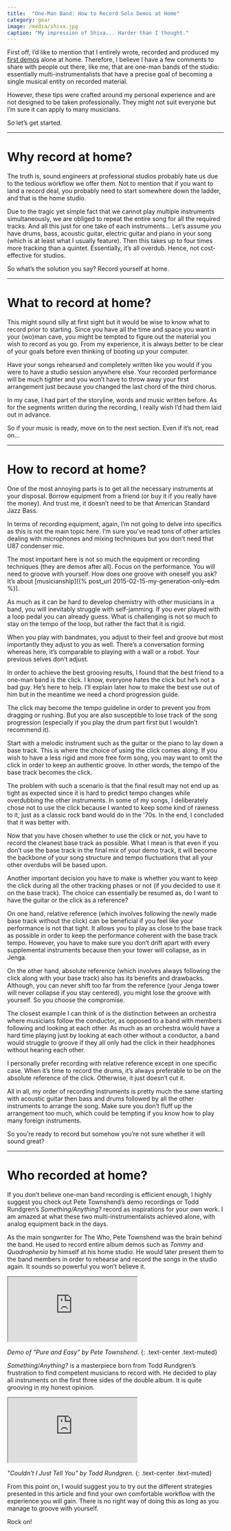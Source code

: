 ```yaml
---
title:  "One-Man Band: How to Record Solo Demos at Home"
category: gear
image: /media/shiva.jpg
caption: "My impression of Shiva... Harder than I thought."
---
```


First off, I’d like to mention that I entirely wrote, recorded and produced my [first demos](/#music-section) alone at home. Therefore, I believe I have a few comments to share with people out there, like me, that are one-man bands of the studio: essentially multi-instrumentalists that have a precise goal of becoming a single musical entity on recorded material.

However, these tips were crafted around my personal experience and are not designed to be taken professionally. They might not suit everyone but I’m sure it can apply to many musicians.

So let’s get started.

 * * *

# __Why record at home?__

The truth is, sound engineers at professional studios probably hate us due to the tedious workflow we offer them. Not to mention that if you want to land a record deal, you probably need to start somewhere down the ladder, and that is the home studio.

Due to the tragic yet simple fact that we cannot play multiple instruments simultaneously, we are obliged to repeat the entire song for all the required tracks. And all this just for one take of each instruments... Let’s assume you have drums, bass, acoustic guitar, electric guitar and piano in your song (which is at least what I usually feature). Then this takes up to four times more tracking than a quintet. Essentially, it’s all overdub. Hence, not cost-effective for studios.

So what’s the solution you say? Record yourself at home.

 * * *

# __What to record at home?__

This might sound silly at first sight but it would be wise to know what to record prior to starting. Since you have all the time and space you want in your (wo)man cave, you might be tempted to figure out the material you wish to record as you go. From my experience, it is always better to be clear of your goals before even thinking of booting up your computer.

Have your songs rehearsed and completely written like you would if you were to have a studio session anywhere else. Your recorded performance will be much tighter and you won’t have to throw away your first arrangement just because you changed the last chord of the third chorus.

In my case, I had part of the storyline, words and music written before. As for the segments written during the recording, I really wish I’d had them laid out in advance.

So if your music is ready, move on to the next section. Even if it’s not, read on...

 * * *

# __How to record at home?__

One of the most annoying parts is to get all the necessary instruments at your disposal. Borrow equipment from a friend (or buy it if you really have the money). And trust me, it doesn’t need to be that American Standard Jazz Bass.

In terms of recording equipment, again, I’m not going to delve into specifics as this is not the main topic here. I’m sure you’ve read tons of other articles dealing with microphones and mixing techniques but you don’t need that U87 condenser mic.

The most important here is not so much the equipment or recording techniques (they are demos after all). Focus on the performance. You will need to groove with yourself. How does one groove with oneself you ask? It’s about [musicianship]({% post_url 2015-02-15-my-generation-only-edm %}).

As much as it can be hard to develop chemistry with other musicians in a band, you will inevitably struggle with self-jamming. If you ever played with a loop pedal you can already guess. What is challenging is not so much to stay on the tempo of the loop, but rather the fact that it is rigid.

When you play with bandmates, you adjust to their feel and groove but most importantly they adjust to you as well. There’s a conversation forming whereas here, it’s comparable to playing with a wall or a robot. Your previous selves don’t adjust.

In order to achieve the best grooving results, I found that the best friend to a one-man band is the click. I know, everyone hates the click but he’s not a bad guy. He’s here to help. I’ll explain later how to make the best use out of him but in the meantime we need a chord progression guide.

The click may become the tempo guideline in order to prevent you from dragging or rushing. But you are also susceptible to lose track of the song progression (especially if you play the drum part first but I wouldn’t recommend it).

Start with a melodic instrument such as the guitar or the piano to lay down a base track. This is where the choice of using the click comes along. If you wish to have a less rigid and more free form song, you may want to omit the click in order to keep an authentic groove. In other words, the tempo of the base track becomes the click.

The problem with such a scenario is that the final result may not end up as tight as expected since it is hard to predict tempo changes while overdubbing the other instruments. In some of my songs, I deliberately chose not to use the click because I wanted to keep some kind of rawness to it, just as a classic rock band would do in the '70s. In the end, I concluded that it was better with.

Now that you have chosen whether to use the click or not, you have to record the cleanest base track as possible. What I mean is that even if you don’t use the base track in the final mix of your demo track, it will become the backbone of your song structure and tempo fluctuations that all your other overdubs will be based upon.

Another important decision you have to make is whether you want to keep the click during all the other tracking phases or not (if you decided to use it on the base track). The choice can essentially be resumed as, do I want to have the guitar or the click as a reference?

On one hand, relative reference (which involves following the newly made base track without the click) can be beneficial if you feel like your performance is not that tight. It allows you to play as close to the base track as possible in order to keep the performance coherent with the base track tempo. However, you have to make sure you don’t drift apart with every supplemental instruments because then your tower will collapse, as in Jenga.

On the other hand, absolute reference (which involves always following the click along with your base track) also has its benefits and drawbacks. Although, you can never shift too far from the reference (your Jenga tower will never collapse if you stay centered), you might lose the groove with yourself. So you choose the compromise.

The closest example I can think of is the distinction between an orchestra where musicians follow the conductor, as opposed to a band with members following and looking at each other. As much as an orchestra would have a hard time playing just by looking at each other without a conductor, a band would struggle to groove if they all only had the click in their headphones without hearing each other.

I personally prefer recording with relative reference except in one specific case. When it’s time to record the drums, it’s always preferable to be on the absolute reference of the click. Otherwise, it just doesn’t cut it.

All in all, my order of recording instruments is pretty much the same starting with acoustic guitar then bass and drums followed by all the other instruments to arrange the song. Make sure you don’t fluff up the arrangement too much, which could be tempting if you know how to play many foreign instruments.

So you’re ready to record but somehow you’re not sure whether it will sound great?

 * * *

# __Who recorded at home?__

If you don’t believe one-man band recording is efficient enough, I highly suggest you check out Pete Townshend’s demo recordings or Todd Rundgren’s _Something/Anything?_ record as inspirations for your own work. I am amazed at what these two multi-instrumentalists achieved alone, with analog equipment back in the days.

As the main songwriter for The Who, Pete Townshend was the brain behind the band. He used to record entire album demos such as _Tommy_ and _Quadrophenia_ by himself at his home studio. He would later present them to the band members in order to rehearse and record the songs in the studio again. It sounds so powerful you won’t believe it.

<div class="embed-responsive embed-responsive-16by9">
	<iframe class="embed-responsive-item" src="https://www.youtube.com/embed/mGuRvEqm78k"></iframe>
</div>

_Demo of "Pure and Easy" by Pete Townshend._
{: .text-center .text-muted}

_Something/Anything?_ is a masterpiece born from Todd Rundgren’s frustration to find competent musicians to record with. He decided to play all instruments on the first three sides of the double album. It is quite grooving in my honest opinion.

<div class="embed-responsive embed-responsive-16by9">
	<iframe class="embed-responsive-item" src="https://www.youtube.com/embed/wa_dn7xhzT8"></iframe>
</div>

_"Couldn't I Just Tell You" by Todd Rundgren._
{: .text-center .text-muted}

From this point on, I would suggest you to try out the different strategies presented in this article and find your own comfortable workflow with the experience you will gain. There is no right way of doing this as long as you manage to groove with yourself.

Rock on!
